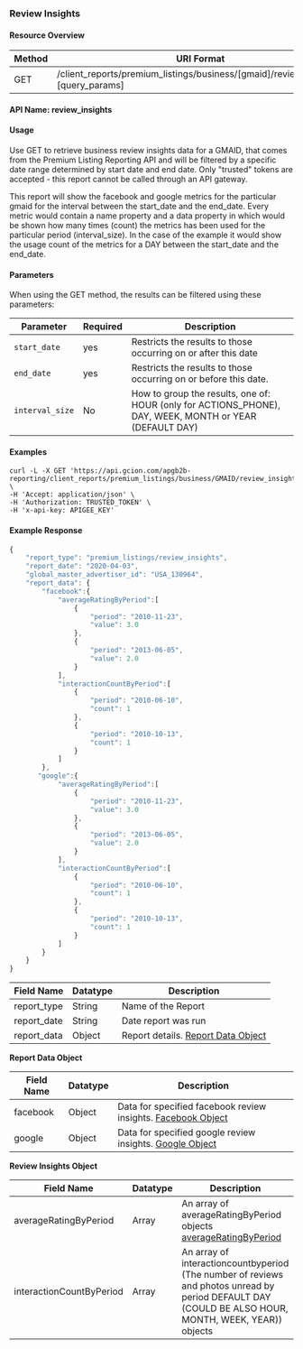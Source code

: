 ### Review Insights

#### Resource Overview

| Method | URI Format |
|---|---|
| GET | /client_reports/premium_listings/business/[gmaid]/review_insights?[query_params]

#### API Name: review_insights
#### Usage
Use GET to retrieve business review insights data for a GMAID, that comes from the Premium Listing Reporting API and will be filtered by a specific date range determined by start date and end date.  Only "trusted" tokens are accepted - this report cannot be called through an API gateway.

This report will show the facebook and google metrics for the particular gmaid for the interval between the start_date and the end_date. Every metric would contain a name property and a data property in which would be shown how many times (count) the metrics has been used for the particular period (interval_size). In the case of the example it would show the usage count of the metrics for a DAY between the start_date and the end_date. 

#### Parameters

When using the GET method, the results can be filtered using these parameters:

| Parameter | Required | Description |
|---|---|---|
|`start_date`|yes|Restricts the results to those occurring on or after this date|
|`end_date`|yes|Restricts the results to those occurring on or before this date.|
|`interval_size`|No| How to group the results, one of: HOUR (only for ACTIONS_PHONE), DAY, WEEK, MONTH or YEAR (DEFAULT DAY)|

#### Examples

```
curl -L -X GET 'https://api.gcion.com/apgb2b-reporting/client_reports/premium_listings/business/GMAID/review_insights' \
-H 'Accept: application/json' \
-H 'Authorization: TRUSTED_TOKEN' \
-H 'x-api-key: APIGEE_KEY'
```

#### Example Response
```javascript
{
    "report_type": "premium_listings/review_insights",
    "report_date": "2020-04-03",
    "global_master_advertiser_id": "USA_130964",
    "report_data": {
        "facebook":{
            "averageRatingByPeriod":[
                {
                    "period": "2010-11-23",
                    "value": 3.0
                },
                {
                    "period": "2013-06-05",
                    "value": 2.0
                }
            ],
            "interactionCountByPeriod":[
                {
                    "period": "2010-06-10",
                    "count": 1
                },
                {
                    "period": "2010-10-13",
                    "count": 1
                }
            ]
        },
       "google":{
            "averageRatingByPeriod":[
                {
                    "period": "2010-11-23",
                    "value": 3.0
                },
                {
                    "period": "2013-06-05",
                    "value": 2.0
                }
            ],
            "interactionCountByPeriod":[
                {
                    "period": "2010-06-10",
                    "count": 1
                },
                {
                    "period": "2010-10-13",
                    "count": 1
                }
            ]
        }
    }
}
```
|Field Name|Datatype|Description|
|---|---|---|
|report_type|String|Name of the Report|
|report_date|String|Date report was run|
|report_data|Object|Report details. [Report Data Object](#reviewinsightsreportdata)|

<a name="reviewinsightsreportdata"></a>
**Report Data Object**

|Field Name|Datatype|Description|
|---|---|---|
|facebook|Object|Data for specified facebook review insights. [Facebook Object](#reviewinsights)|
|google|Object|Data for specified google review insights. [Google Object](#reviewinsights)|

<a name="reviewinsights"></a>
**Review Insights Object**


|Field Name|Datatype|Description|
|---|---|---|
|averageRatingByPeriod|Array|An array of averageRatingByPeriod objects [averageRatingByPeriod ](https://uberall.com/en/developers/resources#TimeSeriesSegment)|
|interactionCountByPeriod|Array|An array of interactioncountbyperiod (The number of reviews and photos unread by period DEFAULT DAY (COULD BE ALSO HOUR, MONTH, WEEK, YEAR)) objects
